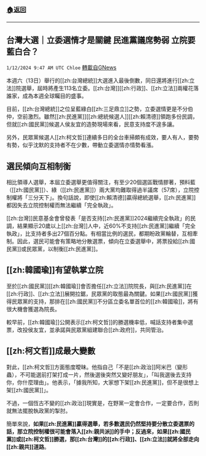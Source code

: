 ###  [:house:返回](README.md)
---


## 台灣大選｜立委選情才是關鍵   民進黨議席勢弱  立院要藍白合？
`1/12/2024 9:47 AM UTC Chloe` [轉載自GNews](https://gnews.org/articles/2211891)



  
本週六（13日）舉行的[[zh:台灣總統]]大選進入最後倒數，同日還將進行[[zh:立法]]院選舉，屆時將產生113名立委。[[zh:台灣]][[zh:行政]]、[[zh:立法]]兩權花落誰家，成為本週全球矚目的盛事。



目前，[[zh:台灣總統]]之位呈藍綠白[[zh:三足鼎立]]之勢，立委選情更是不分伯仲，空前激烈。雖然[[zh:民進黨]][[zh:總統候選人]][[zh:賴清德]]領跑多份民調，但就[[zh:國民黨]]候選人侯友宜的造勢現場來看，民意支持度不遑多讓。

  

另外，民眾黨候選人[[zh:柯文哲]]連續多日的全台車掃頗有成效，要人有人，要勢有勢，似乎沈默的支持者不在少數，帶動立委選情亦情勢看漲。


## 選民傾向互相制衡 

相比領導人選舉，本屆立委選舉更值得關注，有至少20個選區戰情膠著，預料藍（[[zh:國民黨]]）、綠（[[zh:民進黨]]）兩大黨均難取得過半議席（57席），立院控制權將「三分天下」。換句話說，即使[[zh:賴清德]]贏得總統選舉，[[zh:民進黨]]都因失去立院控制權而無法繼續「完全執政」。

  

[[zh:台灣]]民意基金會曾發表「是否支持[[zh:民進黨]]2024繼續完全執政」的民調，結果顯示20歲以上[[zh:台灣]]人中，近60%不支持[[zh:民進黨]]繼續「完全執政」，比支持者多出27個百分點。有相當比例的選民，都期盼政黨輪替，互相牽制。因此，選民可能會有策略地分散選票，傾向在立委選舉中，將票投給[[zh:國民黨]]或民眾黨，以制衡[[zh:民進黨]]。


## [[zh:韓國瑜]]有望執掌立院  

至於[[zh:國民黨]][[zh:韓國瑜]]會否擔任[[zh:立法]]院院長，與[[zh:民進黨]]在[[zh:行政]]、[[zh:立法]]展開拉鋸，民眾黨的取態最為關鍵。如果[[zh:國民黨]]獲得民眾黨的支持，那排在[[zh:國民黨]]不分區立委名單首位的[[zh:韓國瑜]]，將有很大機會獲選為院長。

  

較早前，[[zh:韓國瑜]]公開表示[[zh:柯文哲]]的勝選機率低，喊話支持者集中選票，改投侯友宜，並承諾與民眾黨組建聯合[[zh:政府]]，共同管治。


## [[zh:柯文哲]]成最大變數  

對此，[[zh:柯文哲]]方面態度曖昧。他指自己「不是[[zh:政治]]阿米巴（變形蟲），不可能選前打架打成一片，然後選後突然又變好朋友」，「叫我選後去支持你，你什麼理由」。他表示，「據我所知，大家想下架[[zh:民進黨]]，但不是很想上架[[zh:國民黨]]」。

不過，一個恆古不變的[[zh:政治]]現實是，在野黨一定會合作，一定要合作，否則就無法擺脫執政黨的掣肘。

簡單來說，**如果[[zh:民進黨]]贏得選舉，若多數選民仍然堅持要分散立委選票的話，那立院控制權很可能會落入[[zh:親共派]]的手中；反過來，如果[[zh:國民黨]]或[[zh:柯文哲]]勝選，那[[zh:台灣]]的[[zh:行政]]、[[zh:立法]]就將全部走向[[zh:親共]]道路**。
